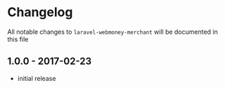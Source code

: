# Changelog

All notable changes to `laravel-webmoney-merchant` will be documented in this file

## 1.0.0 - 2017-02-23

- initial release
